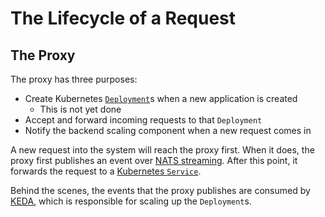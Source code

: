 # The Lifecycle of a Request

## The Proxy

The proxy has three purposes:

- Create Kubernetes [`Deployment`](https://kubernetes.io/docs/concepts/workloads/controllers/deployment/)s when a new application is created
    - This is not yet done
- Accept and forward incoming requests to that `Deployment`
- Notify the backend scaling component when a new request comes in

A new request into the system will reach the proxy first. When it does, the proxy first publishes an event over [NATS streaming](https://github.com/nats-io/stan.go). After this point, it forwards the request to a [Kubernetes `Service`](https://kubernetes.io/docs/concepts/services-networking/service/).

Behind the scenes, the events that the proxy publishes are consumed by [KEDA](https://keda.sh), which is responsible for scaling up the `Deployment`s.

 